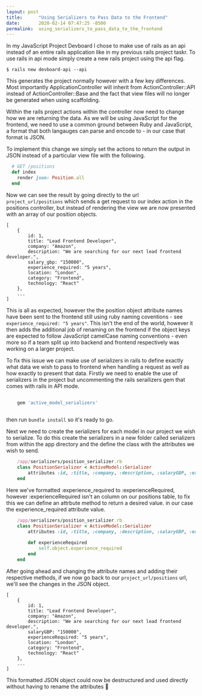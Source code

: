 ```yaml
---
layout: post
title:      "Using Serializers to Pass Data to the Frontend"
date:       2020-02-14 07:47:25 -0500
permalink:  using_serializers_to_pass_data_to_the_frontend
---
```



In my JavaScript Project Devboard I chose to make use of rails as an api instead of an entire rails application like in my previous rails project taskr. To use rails in api mode simply create a new rails project using the api flag.

`$ rails new devboard-api --api`

This generates the project normally however with a few key differences. Most importantly ApplicationController will inherit from ActionController::API instead of ActionController::Base and the fact that view files will no longer be generated when using scaffolding.

Within the rails project actions within the controller now need to change how we are returning the data. As we will be using JavaScript for the frontend, we need to use a common ground between Ruby and JavaScript, a format that both langauges can parse and encode to - in our case that format is JSON. 

To implement this change we simply set the actions to return the output in JSON instead of a particular view file with the following.

```ruby
  # GET /positions
  def index
    render json: Position.all
  end
```

Now we can see the result by going directly to the url `project_url/positions` which sends a get request to our index action in the positions controller, but instead of rendering the view we are now presented with an array of our position objects.

```
[
	{
		id: 1,
		title: "Lead Frontend Developer",
		company: "Amazon",
		description: "We are searching for our next lead frontend developer.",
		salary_gbp: "150000",
		experience_required: "5 years",
		location: "London",
		category: "Frontend",
		technology: "React"
	},
	...
]
```

This is all as expected, however the the position object attribute names have been sent to the frontend still using ruby naming coventions - see `experience_required: "5 years"`. This isn't the end of the world, however it then adds the additional job of  renaming on the frontend if the object keys are expected to follow JavaScript camelCase naming conventions - even more so if a team split up into backend and frontend respectively was working on a larger project.

To fix this issue we can make use of serializers in rails to define exactly what data we wish to pass to frontend when handling a request as well as how exactly to present that data. Firstly we need to enable the use of serializers in the project but uncommenting the rails serailizers gem that comes with rails in API mode.

```ruby
	
	gem 'active_model_serializers'
	
```

then run `bundle install` so it's ready to go.

Next we need to create the serializers for each model in our project we wish to serialize. To do this create the serializers in a new folder called serializers from within the app directory and the define the class with the attributes we wish to send.

```ruby
	/app/serializers/position_serializer.rb
	class PositionSerializer < ActiveModel::Serializer
		attributes :id, :title, :company, :description, :salaryGBP, :experienceRequired, :location, :category, :technology
	end
```

Here we've formatted :experience_required to :experienceRequired, however :experienceRequired isn't an column on our positions table, to fix this we can define an attrbute method to return a desired value. in our case the experience_required attribute value.

```ruby
	/app/serializers/position_serializer.rb
	class PositionSerializer < ActiveModel::Serializer
		attributes :id, :title, :company, :description, :salaryGBP, :experienceRequired, :location, :category, :technology
		
		def experienceRequired
			self.object.experience_required
		end
	end
```

After going ahead and changing the attribute names and adding their respective methods, if we now go back to our `project_url/positions` url, we'll see the changes in the JSON object.

```
[
	{
		id: 1,
		title: "Lead Frontend Developer",
		company: "Amazon",
		description: "We are searching for our next lead frontend developer.",
		salaryGBP: "150000",
		experienceRequired: "5 years",
		location: "London",
		category: "Frontend",
		technology: "React"
	},
	...
]
```
This formatted JSON object could now be destructured and used directly without having to rename the attributes 🙌







